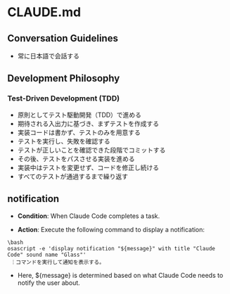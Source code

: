# CLAUDE.md

## Conversation Guidelines

- 常に日本語で会話する

## Development Philosophy

### Test-Driven Development (TDD)

- 原則としてテスト駆動開発（TDD）で進める
- 期待される入出力に基づき、まずテストを作成する
- 実装コードは書かず、テストのみを用意する
- テストを実行し、失敗を確認する
- テストが正しいことを確認できた段階でコミットする
- その後、テストをパスさせる実装を進める
- 実装中はテストを変更せず、コードを修正し続ける
- すべてのテストが通過するまで繰り返す

## notification


- **Condition**: When Claude Code completes a task.

- **Action**: Execute the following command to display a notification:
```
\bash
osascript -e 'display notification "${message}" with title "Claude Code" sound name "Glass"'
 ￤コマンドを実行して通知を表示する。
```
- Here, ${message} is determined based on what Claude Code needs to notify the user about.
